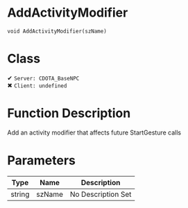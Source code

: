# AddActivityModifier
```
void AddActivityModifier(szName)
```
# Class
✔ `Server: CDOTA_BaseNPC`  
✖ `Client: undefined`  

# Function Description
Add an activity modifier that affects future StartGesture calls
# Parameters
Type|Name|Description
--|--|--
string|szName|No Description Set
